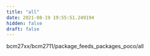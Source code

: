 ```yaml
---
title: "all"
date: 2021-08-19 19:55:51.249194
hidden: false
draft: false
---
```


bcm27xx/bcm2711/package_feeds_packages_poco/all

